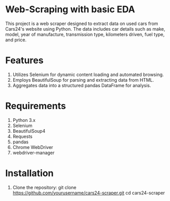 # Web-Scraping with basic EDA 

This project is a web scraper designed to extract data on used cars from Cars24's website using Python. The data includes car details such as make, model, year of manufacture, transmission type, kilometers driven, fuel type, and price.

# Features
1. Utilizes Selenium for dynamic content loading and automated browsing.
2. Employs BeautifulSoup for parsing and extracting data from HTML.
3. Aggregates data into a structured pandas DataFrame for analysis.

# Requirements
1. Python 3.x
2. Selenium
3. BeautifulSoup4
4. Requests
5. pandas
6. Chrome WebDriver
7. webdriver-manager

# Installation
  1. Clone the repository:
     git clone https://github.com/yourusername/cars24-scraper.git
     cd cars24-scraper
     

